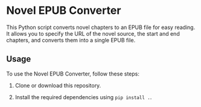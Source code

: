 # Novel EPUB Converter

This Python script converts novel chapters to an EPUB file for easy reading. It allows you to specify the URL of the novel source, the start and end chapters, and converts them into a single EPUB file.

## Usage

To use the Novel EPUB Converter, follow these steps:

1. Clone or download this repository.

2. Install the required dependencies using `pip install .`.